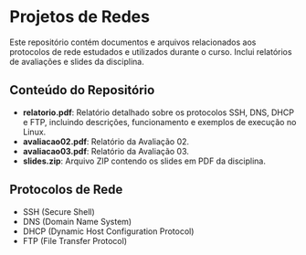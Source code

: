 # Projetos de Redes

Este repositório contém documentos e arquivos relacionados aos protocolos de rede estudados e utilizados durante o curso. Inclui relatórios de avaliações e slides da disciplina.

## Conteúdo do Repositório

- **relatorio.pdf**: Relatório detalhado sobre os protocolos SSH, DNS, DHCP e FTP, incluindo descrições, funcionamento e exemplos de execução no Linux.
- **avaliacao02.pdf**: Relatório da Avaliação 02.
- **avaliacao03.pdf**: Relatório da Avaliação 03.
- **slides.zip**: Arquivo ZIP contendo os slides em PDF da disciplina.

## Protocolos de Rede

- SSH (Secure Shell)
- DNS (Domain Name System)
- DHCP (Dynamic Host Configuration Protocol)
- FTP (File Transfer Protocol)


